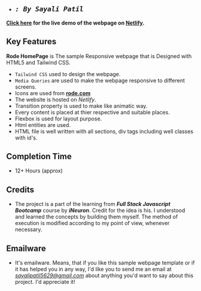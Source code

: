 - ## _`: By Sayali Patil`_

**[Click here](https://rode-clone-bysaya.netlify.app/) for the live demo of the webpage on [Netlify](https://www.netlify.com/).**

## Key Features

**Rode HomePage** is The sample Responsive webpage that is Designed with HTML5 and Tailwind CSS.

- `Tailwind CSS` used to design the webpage.
- `Media Queries` are used to make the webpage responsive to different screens.
- Icons are used from **[rode.com](https://rode.com/)**
- The website is hosted on _Netlify_.
- Transition property is used to make like animatic way.
- Every content is placed at thier respective and suitable places.
- Flexbox is used for layout purpose.
- Html entities are used.
- HTML file is well written with all sections, div tags including well classes with id's.

## Completion Time

- 12+ Hours (approx)

## Credits

- The project is a part of the learning from **_Full Stack Javascript Bootcamp_** course by **_iNeuron_**. Credit for the idea is his. I understood and learned the concepts by building them myself. The method of execution is modified according to my point of view, whenever necessary.

## Emailware

- It's emailware. Means, that if you like this sample webpage template or if it has helped you in any way, I'd like you to send me an email at *sayalipatil5629@gmail.com* about anything you'd want to say about this project. I'd appreciate it!
